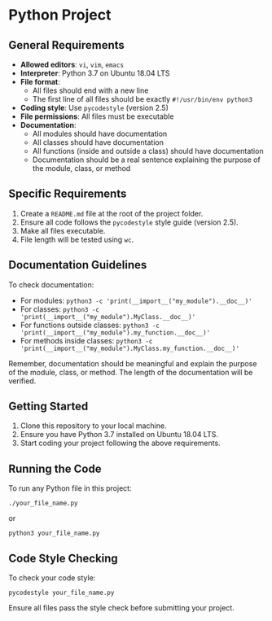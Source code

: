 # Python Project

## General Requirements

- **Allowed editors**: `vi`, `vim`, `emacs`
- **Interpreter**: Python 3.7 on Ubuntu 18.04 LTS
- **File format**: 
  - All files should end with a new line
  - The first line of all files should be exactly `#!/usr/bin/env python3`
- **Coding style**: Use `pycodestyle` (version 2.5)
- **File permissions**: All files must be executable
- **Documentation**:
  - All modules should have documentation
  - All classes should have documentation
  - All functions (inside and outside a class) should have documentation
  - Documentation should be a real sentence explaining the purpose of the module, class, or method

## Specific Requirements

1. Create a `README.md` file at the root of the project folder.
2. Ensure all code follows the `pycodestyle` style guide (version 2.5).
3. Make all files executable.
4. File length will be tested using `wc`.

## Documentation Guidelines

To check documentation:

- For modules: `python3 -c 'print(__import__("my_module").__doc__)'`
- For classes: `python3 -c 'print(__import__("my_module").MyClass.__doc__)'`
- For functions outside classes: `python3 -c 'print(__import__("my_module").my_function.__doc__)'`
- For methods inside classes: `python3 -c 'print(__import__("my_module").MyClass.my_function.__doc__)'`

Remember, documentation should be meaningful and explain the purpose of the module, class, or method. The length of the documentation will be verified.

## Getting Started

1. Clone this repository to your local machine.
2. Ensure you have Python 3.7 installed on Ubuntu 18.04 LTS.
3. Start coding your project following the above requirements.

## Running the Code

To run any Python file in this project:

```
./your_file_name.py
```

or

```
python3 your_file_name.py
```

## Code Style Checking

To check your code style:

```
pycodestyle your_file_name.py
```

Ensure all files pass the style check before submitting your project.
